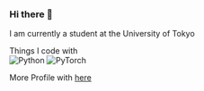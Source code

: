### Hi there 👋

I am currently a student at the University of Tokyo 

Things I code with  
![Python](https://img.shields.io/badge/-Python-3776AB.svg?style=flat&logo=Python&logoColor=white)
![PyTorch](https://img.shields.io/badge/-PyTorch-EE4C2C.svg?style=flat&logo=PyTorch&logoColor=white)

More Profile with [here](https://sites.google.com/socsim.org/izumi-lab/members/student/ryotaro-kobayashi?authuser=0)
